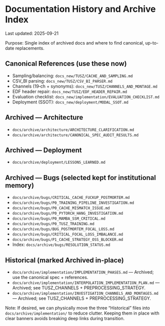 # Documentation History and Archive Index

Last updated: 2025-09-21

Purpose: Single index of archived docs and where to find canonical, up-to-date replacements.

## Canonical References (use these now)
- Sampling/balancing: `docs_new/TUSZ/CACHE_AND_SAMPLING.md`
- CSV_BI parsing: `docs_new/TUSZ/CSV_BI_PARSER.md`
- Channels (19‑ch + synonyms): `docs_new/TUSZ/CHANNELS_AND_MONTAGE.md`
- EDF header repair: `docs_new/TUSZ/EDF_HEADER_REPAIR.md`
- Evaluation checklist: `docs_new/implementation/EVALUATION_CHECKLIST.md`
- Deployment (SSOT): `docs_new/deployment/MODAL_SSOT.md`

## Archived — Architecture
- `docs/archive/architecture/ARCHITECTURE_CLARIFICATION.md`
- `docs/archive/architecture/CANONICAL_SPEC_AUDIT_RESULTS.md`

## Archived — Deployment
- `docs/archive/deployment/LESSONS_LEARNED.md`

## Archived — Bugs (selected kept for institutional memory)
- `docs/archive/bugs/CRITICAL_CACHE_FUCKUP_POSTMORTEM.md`
- `docs/archive/bugs/P0_TRAINING_PIPELINE_INVESTIGATION.md`
- `docs/archive/bugs/P0_CACHE_MISMATCH_ISSUE.md`
- `docs/archive/bugs/P0_PYTORCH_HANG_INVESTIGATION.md`
- `docs/archive/bugs/P0_MAMBA_SSM_CRITICAL.md`
- `docs/archive/bugs/P0_TUSZ_TRAINING.md`
- `docs/archive/bugs/BUG_POSTMORTEM_FOCAL_LOSS.md`
- `docs/archive/bugs/CRITICAL_FOCAL_LOSS_IMBALANCE.md`
- `docs/archive/bugs/P1_CACHE_STRATEGY_OSS_BLOCKER.md`
- Index: `docs/archive/bugs/RESOLUTION_STATUS.md`

## Historical (marked Archived in-place)
- `docs/archive/implementation/IMPLEMENTATION_PHASES.md` — Archived; use the canonical spec + references.
- `docs/archive/implementation/INTERPOLATION_IMPLEMENTATION_PLAN.md` — Archived; see TUSZ_CHANNELS + PREPROCESSING_STRATEGY.
- `docs/archive/implementation/INVESTIGATION_CHANNELS_AND_MONTAGES.md` — Archived; see TUSZ_CHANNELS + PREPROCESSING_STRATEGY.

Note: If desired, we can physically move the three “Historical” files into `docs/archive/implementation/` to reduce clutter. Keeping them in place with clear banners avoids breaking deep links during transition.
